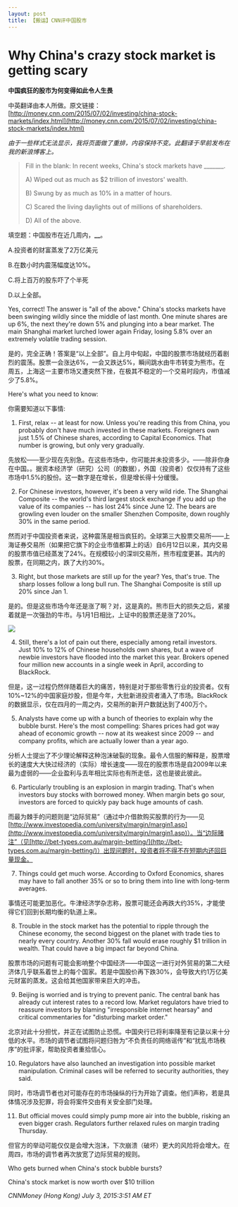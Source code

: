 ```yaml
---
layout: post
title: 【搬运】CNN评中国股市
---
```


# Why China's crazy stock market is getting scary

**中国疯狂的股市为何变得如此令人生畏**

中英翻译由本人所做。原文链接：
[http://money.cnn.com/2015/07/02/investing/china-stock-markets/index.html](http://money.cnn.com/2015/07/02/investing/china-stock-markets/index.html)

_由于一些样式无法显示，我将页面做了重排，内容保持不变。此翻译于早前发布在我的新浪博客上。_

> Fill in the blank: In recent weeks, China's stock markets have \_\_\_\_\_\_\_.
>
> A) Wiped out as much as $2 trillion of investors' wealth.
>
> B) Swung by as much as 10% in a matter of hours.
>
> C) Scared the living daylights out of millions of shareholders.
>
> D) All of the above.

填空题：中国股市在近几周内，**<strong><strong><strong><strong><strong>__**</strong></strong></strong></strong></strong>。

A.投资者的财富蒸发了2万亿美元

B.在数小时内震荡幅度达10%。

C.将上百万的股东吓了个半死

D.以上全部。

Yes, correct! The answer is "all of the above." China's stocks markets have been swinging wildly since the middle of last month. One minute shares are up 6%, the next they're down 5% and plunging into a bear market. The main Shanghai market lurched lower again Friday, losing 5.8% over an extremely volatile trading session.

是的，完全正确！答案是“以上全部”。自上月中旬起，中国的股票市场就经历着剧烈的震荡。股票一会涨达6%，一会又跌达5%，瞬间跳水由牛市转变为熊市。在周五，上海这一主要市场又遭突然下挫，在极其不稳定的一个交易时段内，市值减少了5.8%。

Here's what you need to know:

你需要知道以下事情:

1) First, relax -- at least for now. Unless you're reading this from China, you probably don't have much invested in these markets. Foreigners own just 1.5% of Chinese shares, according to Capital Economics. That number is growing, but only very gradually.

先放松——至少现在先别急。在这些市场中，你可能并未投资多少。——除非你身在中国。。据资本经济学（研究）公司（的数据），外国（投资者）仅仅持有了这些市场中1.5%的股份。这一数字是在增长，但是增长得十分缓慢。

2) For Chinese investors, however, it's been a very wild ride. The Shanghai Composite -- the world's third largest stock exchange if you add up the value of its companies -- has lost 24% since June 12. The bears are growling even louder on the smaller Shenzhen Composite, down roughly 30% in the same period.

然而对于中国投资者来说，这种震荡是相当疯狂的。全球第三大股票交易所——上海证券交易所（如果把它旗下的企业市值都算上的话）自6月12日以来，其内交易的股票市值已经蒸发了24%。在规模较小的深圳交易所，熊市程度更甚。其内的股票，在同期之内，跌了大约30%。

3) Right, but those markets are still up for the year? Yes, that's true. The sharp losses follow a long bull run. The Shanghai Composite is still up 20% since Jan 1.

是的。但是这些市场今年还是涨了啊？对，这是真的。熊市巨大的损失之后，紧接着就是一次强劲的牛市。与1月1日相比，上证中的股票还是涨了20%。

![](https://o0stweauh.qnssl.com/150702170003-china-charts-7-2-780x439.png)

4) Still, there's a lot of pain out there, especially among retail investors. Just 10% to 12% of Chinese households own shares, but a wave of newbie investors have flooded into the market this year. Brokers opened four million new accounts in a single week in April, according to BlackRock.

但是，这一过程仍然伴随着巨大的痛苦，特别是对于那些零售行业的投资者。仅有10%~12%的中国家庭炒股，但是今年，大批新进投资者涌入了市场。BlackRock的数据显示，仅在四月的一周之内，交易所的新开户数就达到了400万个。

5) Analysts have come up with a bunch of theories to explain why the bubble burst. Here's the most compelling: Shares prices had got way ahead of economic growth -- now at its weakest since 2009 -- and company profits, which are actually lower than a year ago.

分析人士提出了不少理论解释这种泡沫破裂的现象。最令人信服的解释是，股票增长的速度大大快过经济的（实际）增长速度——现在的股票市场是自2009年以来最为虚弱的——企业盈利与去年相比实际也有所走低，这也是彼此彼此。

6) Particularly troubling is an explosion in margin trading. That's when investors buy stocks with borrowed money. When margin bets go sour, investors are forced to quickly pay back huge amounts of cash.

而最为棘手的问题则是“边际贸易”（通过中介借款购买股票的行为——见[http://www.investopedia.com/university/margin/margin1.asp](http://www.investopedia.com/university/margin/margin1.asp)）。当“边际赌注”（见[http://bet-types.com.au/margin-betting/](http://bet-types.com.au/margin-betting/)）出现问题时，投资者将不得不在短期内还回巨量现金。

7) Things could get much worse. According to Oxford Economics, shares may have to fall another 35% or so to bring them into line with long-term averages.

事情还可能更加恶化。牛津经济学杂志称，股票可能还会再跌大约35%，才能使得它们回到长期均衡的轨道上来。

8) Trouble in the stock market has the potential to ripple through the Chinese economy, the second biggest on the planet with trade ties to nearly every country. Another 30% fall would erase roughly $1 trillion in wealth. That could have a big impact far beyond China.

股票市场的问题有可能会影响整个中国经济——中国这一进行对外贸易的第二大经济体几乎联系着世上的每个国家。若是中国股价再下跌30%，会导致大约1万亿美元财富的蒸发。这会给其他国家带来巨大的冲击。

9) Beijing is worried and is trying to prevent panic. The central bank has already cut interest rates to a record low. Market regulators have tried to reassure investors by blaming "irresponsible internet hearsay" and critical commentaries for "disturbing market order."

北京对此十分担忧，并正在试图防止恐慌。中国央行已将利率降至有记录以来十分低的水平。市场的调节者试图将问题归咎为“不负责任的网络谣传”和“扰乱市场秩序”的批评家，帮助投资者重拾信心。

10) Regulators have also launched an investigation into possible market manipulation. Criminal cases will be referred to security authorities, they said.

同时，市场调节者也对可能存在的市场操纵的行为开始了调查。他们声称，若是具体情况涉及犯罪，将会将案件交由有关安全部门处理。

11) But official moves could simply pump more air into the bubble, risking an even bigger crash. Regulators further relaxed rules on margin trading Thursday.

但官方的举动可能仅仅是会增大泡沫，下次崩溃（破坏）更大的风险将会增大。在周四，市场的调节者再次放宽了边际贸易的规则。

Who gets burned when China's stock bubble bursts?

China's stock market is now worth over $10 trillion

_CNNMoney (Hong Kong) July 3, 2015:3:51 AM ET_
